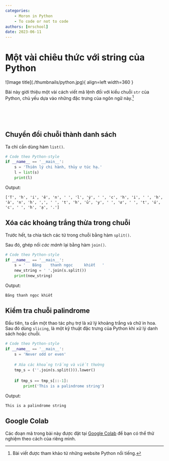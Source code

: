 ```yaml
---
categories:
    - Moron in Python
    - To code or not to code
authors: [mrschool]
date: 2023-06-11
---
```


# Một vài chiêu thức với string của Python

<div class="result" markdown>
![Image title](./thumbnails/python.jpg){ align=left width=360 }

Bài này giới thiệu một vài cách viết mã lệnh đối với kiểu chuỗi `str` của Python, chủ yếu dựa vào những đặc trưng của ngôn ngữ này.[^1]
</div>

[^1]: Bài viết được tham khảo từ những website Python nổi tiếng.

<br>
<br>

<!-- more -->

<br>

## Chuyển đổi chuỗi thành danh sách

Ta chỉ cần dùng hàm `list()`.

``` py linenums="1"
# Code theo Python-style
if __name__ == '__main__':
    s = 'Thiên lý chi hành, thủy ư túc hạ.'
    l = list(s)
    print(l)
```

Output:

``` pycon
['T', 'h', 'i', 'ê', 'n', ' ', 'l', 'ý', ' ', 'c', 'h', 'i', ' ', 'h', 'à', 'n', 'h', ',', ' ', 't', 'h', 'ủ', 'y', ' ', 'ư', ' ', 't', 'ú', 'c', ' ', 'h', 'ạ', '.']
```

## Xóa các khoảng trắng thừa trong chuỗi

Trước hết, ta chia tách các từ trong chuỗi bằng hàm `split()`.  

Sau đó, ghép nối *các mảnh* lại bằng hàm `join()`.

``` py linenums="1"
# Code theo Python-style
if __name__ == '__main__':
    s = '   Băng    thanh ngọc     khiết   '
    new_string = ' '.join(s.split())
    print(new_string)
```

Output:

``` pycon
Băng thanh ngọc khiết
```

## Kiểm tra chuỗi palindrome

Đầu tiên, ta cần một thao tác phụ trợ là xử lý khoảng trắng và chữ in hoa. Sau đó dùng `slicing`, là một kỹ thuật đặc trưng của Python khi xử lý danh sách hoặc chuỗi.

``` py linenums="1"
# Code theo Python-style
if __name__ == '__main__':
    s = 'Never odd or even'

    # Xóa các khoảng trắng và viết thường
    tmp_s = (''.join(s.split())).lower()
    
    if tmp_s == tmp_s[::-1]:
        print('This is a palindrome string')
```

Output:

``` pycon
This is a palindrome string
```

## Google Colab

Các đoạn mã trong bài này được đặt tại <a href="https://colab.research.google.com/drive/1aljeGj7ZBbW_gZ-cAQMtlXz7CrYtrv3h?usp=sharing" target="_blank">Google Colab</a> để bạn có thể thử nghiệm theo cách của riêng mình.